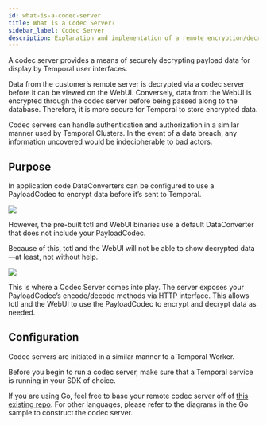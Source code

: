 ```yaml
---
id: what-is-a-codec-server
title: What is a Codec Server?
sidebar_label: Codec Server
description: Explanation and implementation of a remote encryption/decryption server.
---
```


A codec server provides a means of securely decrypting payload data for display by Temporal user interfaces.

Data from the customer’s remote server is decrypted via a codec server before it can be viewed on the WebUI. Conversely, data from the WebUI is encrypted through the codec server before being passed along to the database. Therefore, it is more secure for Temporal to store encrypted data.

Codec servers can handle authentication and authorization in a similar manner used by Temporal Clusters. In the event of a data breach, any information uncovered would be indecipherable to bad actors.

## Purpose

In application code DataConverters can be configured to use a PayloadCodec to encrypt data before it’s sent to Temporal.

![](/static/img/remote-codec-server-problem)

However, the pre-built tctl and WebUI binaries use a default DataConverter that does not include your PayloadCodec.

Because of this, tctl and the WebUI will not be able to show decrypted data—at least, not without help.

![](/static/img/remote-codec-server-solution)

This is where a Codec Server comes into play. The server exposes your PayloadCodec’s encode/decode methods via HTTP interface. This allows tctl and the WebUI to use the PayloadCodec to encrypt and decrypt data as needed.

## Configuration

Codec servers are initiated in a similar manner to a Temporal Worker.

Before you begin to run a codec server, make sure that a Temporal service is running in your SDK of choice.

If you are using Go, feel free to base your remote codec server off of [this existing repo](https://github.com/temporalio/samples-go). For other languages, please refer to the diagrams in the Go sample to construct the codec server.
